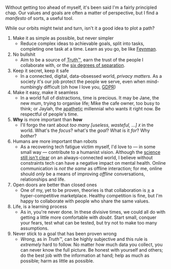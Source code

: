 Without getting too ahead of myself, it's been said I'm a fairly principled chap. Our values and goals are often a matter of perspective, but I find a <i>manifesto</i> of sorts, a useful tool.

While our orbits might twist and turn, isn't it a good idea to plot a path?



1. Make it as simple as possible, but never simpler
    - Reduce complex ideas to achievable goals, split into tasks, completing one task at a time. Learn as you go, be like [Feynman](http://www.feynman.com).
2. No bullshit
    - Aim to be a source of <abbr title="What is reality? Form me, Truth™ is 'current knowledge with the facts at hand'">Truth™</abbr>, earn the trust of the people I collaborate with, or the [six degrees of separation](https://en.wikipedia.org/wiki/Six_degrees_of_separation).
3. <span id="kiskis">Keep it secret, keep it safe</span>
    - In a connected, digital, data-obsessed world, _privacy matters_. As a society it's our job protect the people we serve, even when mind-numbingly difficult (oh how I love you, [GDPR](https://ico.org.uk/for-organisations/guide-to-the-general-data-protection-regulation-gdpr/))
4. Make it easy, make it seamless
    - In a world full of distractions, time is precious. It may be Jane, the new mum, trying to organise life; Mike the cafe owner, too busy to think; or Jaylah, the <abbr title="this is a highly contentious statement, but you get the point">apathetic</abbr> millennial who wants it right now. Be respectful of people's time.
5. <b class="highlight highlight-underline">Why</b> is more important than <b class="highlight highlight-underline">how</b>
    - I'll forgo the rant about <i>too many [useless, wasteful, ...] `X`</i> in the world. What's the _focus_? what's the _goal_? What is it _for_? Why _bother_?
6. Humans are more important than robots
    - As a recovering tech fatigue victim myself, I'd love to — in some small way — contribute to a humanist vision. Although the [science still isn't clear](https://www.theguardian.com/science/2015/jan/18/modern-world-bad-for-brain-daniel-j-levitin-organized-mind-information-overload) on an always-connected world, I believe without constraints tech can have a negative impact on mental health. Online communication is _not the same_ as offline interaction; for me, online should _only_ be a means of improving _offline_ conversations, relationships and life.
7. Open doors are better than closed ones
    - One of my, yet to be proven, theories is that collaboration is <abbr title="greater than or equal to">≥</abbr> a hyper-competitive marketplace. Healthy competition is fine, but I'm happy to collaborate with people who share the same values.
8. Life, is a learning process
    - As in, you're never done. In these divisive times, we could all do with getting a little more comfortable with _doubt_. Start small, conquer your fears, test what can be tested, but try not to make too many assumptions.
9. Never stick to a goal that has been proven wrong
    - _Wrong_, as in _Truth™_, can be highly subjective and this rule is _extremely_ hard to follow. No matter how much data you collect, you can never know the full picture. Be honest with yourself and others; do the best job with the information at hand; help as much as possible; harm as little as possible.
